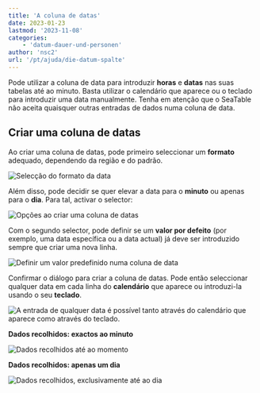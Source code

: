 ```yaml
---
title: 'A coluna de datas'
date: 2023-01-23
lastmod: '2023-11-08'
categories:
    - 'datum-dauer-und-personen'
author: 'nsc2'
url: '/pt/ajuda/die-datum-spalte'
---
```


Pode utilizar a coluna de data para introduzir **horas** e **datas** nas suas tabelas até ao minuto. Basta utilizar o calendário que aparece ou o teclado para introduzir uma data manualmente. Tenha em atenção que o SeaTable não aceita quaisquer outras entradas de dados numa coluna de data.

## Criar uma coluna de datas

Ao criar uma coluna de datas, pode primeiro seleccionar um **formato** adequado, dependendo da região e do padrão.

![Selecção do formato da data ](https://seatable.io/wp-content/uploads/2023/01/Auswahl-des-Datumsformats.png)

Além disso, pode decidir se quer elevar a data para o **minuto** ou apenas para o **dia**. Para tal, activar o selector:

![Opções ao criar uma coluna de datas](https://seatable.io/wp-content/uploads/2023/01/Optionen-beim-Anlegen-der-Datums-Spalte.png)

Com o segundo selector, pode definir se um **valor por defeito** (por exemplo, uma data específica ou a data actual) já deve ser introduzido sempre que criar uma nova linha.

![Definir um valor predefinido numa coluna de data](https://seatable.io/wp-content/uploads/2023/01/Set-a-default-value-in-a-date-column.png)

Confirmar o diálogo para criar a coluna de datas. Pode então seleccionar qualquer data em cada linha do **calendário** que aparece ou introduzi-la usando o seu **teclado**.

![A entrada de qualquer data é possível tanto através do calendário que aparece como através do teclado.](https://seatable.io/wp-content/uploads/2023/01/date-column.png)

**Dados recolhidos: exactos ao minuto**

![Dados recolhidos até ao momento](https://seatable.io/wp-content/uploads/2023/01/Erhobene-Daten-auf-die-Minute-genau.png)

**Dados recolhidos: apenas um dia**

![Dados recolhidos, exclusivamente até ao dia](https://seatable.io/wp-content/uploads/2023/01/Erhobene-Daten-Tag.png)
